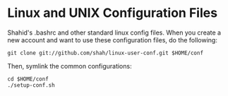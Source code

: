 Linux and UNIX Configuration Files
==================================

Shahid's .bashrc and other standard linux config files. When you create a new account
and want to use these configuration files, do the following:

    git clone git://github.com/shah/linux-user-conf.git $HOME/conf

Then, symlink the common configurations:

    cd $HOME/conf
    ./setup-conf.sh
    